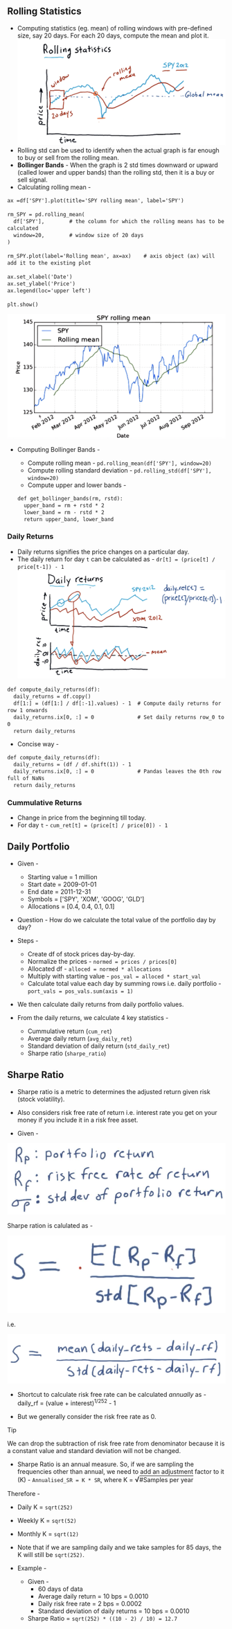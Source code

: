 ## Rolling Statistics

- Computing statistics (eg. mean) of rolling windows with pre-defined size, say 20 days. For each 20 days, compute the mean and plot it.
  ![Rolling Statistics](assets/rolling_statistics.png)
- Rolling std can be used to identify when the actual graph is far enough to buy or sell from the rolling mean.
- **Bollinger Bands** - When the graph is 2 std times downward or upward (called lower and upper bands) than the rolling std, then it is a buy or sell signal.
- Calculating rolling mean -

```
ax =df['SPY'].plot(title='SPY rolling mean', label='SPY')

rm_SPY = pd.rolling_mean(
  df['SPY'],        # the column for which the rolling means has to be calculated
  window=20,        # window size of 20 days
)

rm_SPY.plot(label='Rolling mean', ax=ax)    # axis object (ax) will add it to the existing plot

ax.set_xlabel('Date')
ax.set_ylabel('Price')
ax.legend(loc='upper left')

plt.show()
```

![SPY Rolling Mean](assets/spy_rolling_mean.png)

- Computing Bollinger Bands -

  - Compute rolling mean - `pd.rolling_mean(df['SPY'], window=20)`
  - Compute rolling standard deviation - `pd.rolling_std(df['SPY'], window=20)`
  - Compute upper and lower bands -

  ```
  def get_bollinger_bands(rm, rstd):
    upper_band = rm + rstd * 2
    lower_band = rm - rstd * 2
    return upper_band, lower_band
  ```

### Daily Returns

- Daily returns signifies the price changes on a particular day.
- The daily return for day `t` can be calculated as - `dr[t] = (price[t] / price[t-1]) - 1`
  ![Daily Returns](assets/daily_returns.png)

```
def compute_daily_returns(df):
  daily_returns = df.copy()
  df[1:] = (df[1:] / df[:-1].values) - 1  # Compute daily returns for row 1 onwards
  daily_returns.ix[0, :] = 0              # Set daily returns row_0 to 0
  return daily_returns
```

- Concise way -

```
def compute_daily_returns(df):
  daily_returns = (df / df.shift(1)) - 1
  daily_returns.ix[0, :] = 0              # Pandas leaves the 0th row full of NaNs
  return daily_returns
```

### Cummulative Returns

- Change in price from the beginning till today.
- For day `t` - `cum_ret[t] = (price[t] / price[0]) - 1`

## Daily Portfolio

- Given -
  - Starting value = 1 million
  - Start date = 2009-01-01
  - End date = 2011-12-31
  - Symbols = ['SPY', 'XOM', 'GOOG', 'GLD']
  - Allocations = [0.4, 0.4, 0.1, 0.1]

- Question - How do we calculate the total value of the portfolio day by day?

- Steps -
  - Create df of stock prices day-by-day.
  - Normalize the prices - `normed = prices / prices[0]`
  - Allocated df - `alloced = normed * allocations`
  - Multiply with starting value - `pos_val = alloced * start_val`
  - Calculate total value each day by summing rows i.e. daily portfolio - `port_vals = pos_vals.sum(axis = 1)`

- We then calculate daily returns from daily portfolio values.

- From the daily returns, we calculate 4 key statistics -
  - Cummulative return (`cum_ret`)
  - Average daily return (`avg_daily_ret`)
  - Standard deviation of daily return (`std_daily_ret`)
  - Sharpe ratio (`sharpe_ratio`)

## Sharpe Ratio

- Sharpe ratio is a metric to determines the adjusted return given risk (stock volatility).
- Also considers risk free rate of return i.e. interest rate you get on your money if you include it in a risk free asset.

- Given -

![Sharpe Ratio Given](assets/sharpe_ratio_givens.png)

Sharpe ration is calulated as - 

![Sharpe Ratio Formula](assets/sharpe_ratio_formula.png)

i.e.

![Sharpe Ratio Expanded](assets/sharpe_ratio_expanded.png)

- Shortcut to calculate risk free rate can be calculated _annually_ as -  
daily_rf = (value + interest)<sup>1/252</sup> - 1


- But we generally consider the risk free rate as 0.

> [!TIP]
> We can drop the subtraction of risk free rate from denominator because it is a constant value and standard deviation will not be changed.

- Sharpe Ratio is an annual measure. So, if we are sampling the frequencies other than annual, we need to add an adjustment factor to it (K) - `Annualised_SR = K * SR`, where K = <span style="font-size: 1.2em;">&radic;</span><span style="text-decoration:overline;">#Samples per year</span>


Therefore -
  - Daily K = `sqrt(252)`
  - Weekly K = `sqrt(52)`
  - Monthly K = `sqrt(12)`

- Note that if we are sampling daily and we take samples for 85 days, the K will still be `sqrt(252)`.

- Example -
  - Given -
    - 60 days of data
    - Average daily return = 10 bps = 0.0010
    - Daily risk free rate = 2 bps = 0.0002
    - Standard deviation of daily returns = 10 bps = 0.0010
  - Sharpe Ratio = `sqrt(252) * ((10 - 2) / 10) = 12.7`
